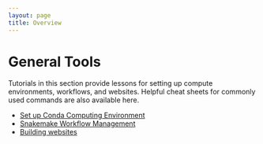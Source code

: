 ```yaml
---
layout: page
title: Overview
---
```


General Tools
=============

Tutorials in this section provide lessons for setting up compute environments, workflows, and websites. Helpful cheat sheets for commonly used commands are also available here.

- [Set up Conda Computing Environment](install_conda_tutorial.md)
- [Snakemake Workflow Management](Snakemake/index.md)
- [Building websites](Web-Development/index.md)
